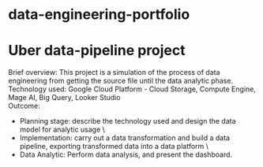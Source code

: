 # data-engineering-portfolio

# Uber data-pipeline project
Brief overview: This project is a simulation of the process of data engineering from getting the source file until the data analytic phase. <br>
Technology used: Google Cloud Platform - Cloud Storage, Compute Engine, Mage AI, Big Query, Looker Studio <br>
Outcome: 
  - Planning stage: describe the technology used and design the data model for analytic usage \
  - Implementation: carry out a data transformation and build a data pipeline, exporting transformed data into a data platform \
  - Data Analytic: Perform data analysis, and present the dashboard. <br>
